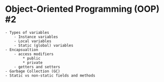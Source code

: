 # Object-Oriented Programming (OOP) #2

    - Types of variables
        - Instance variables
        - Local variables
        - Static (global) variables
    - Encapsualtion
        - access modifiers
            * public
            * private
        - getters and setters
    - Garbage Collection (GC)
    - Static vs non-static fields and methods
